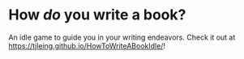 # How _do_ you write a book?
An idle game to guide you in your writing endeavors.  Check it out at <https://tjleing.github.io/HowToWriteABookIdle/>!
